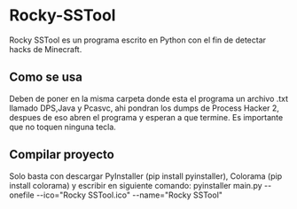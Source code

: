 # Rocky-SSTool
Rocky SSTool es un programa escrito en Python con el fin de detectar hacks de Minecraft.

## Como se usa
Deben de poner en la misma carpeta donde esta el programa un archivo .txt llamado DPS,Java y Pcasvc, ahi pondran los dumps de Process Hacker 2, despues de eso abren el programa y esperan a que termine.
Es importante que no toquen ninguna tecla.

## Compilar proyecto

Solo basta con descargar PyInstaller (pip install pyinstaller), Colorama (pip install colorama) y escribir en siguiente comando:
pyinstaller main.py --onefile --ico="Rocky SSTool.ico" --name="Rocky SSTool"

